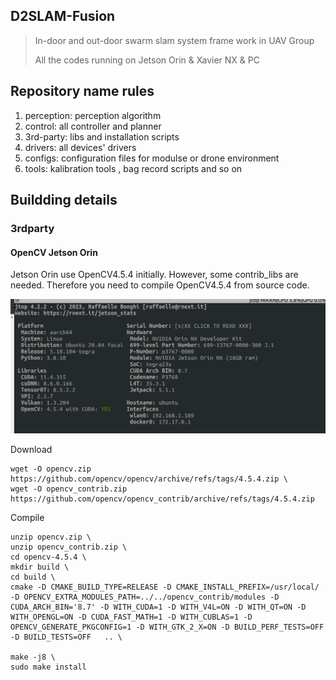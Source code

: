 ## D2SLAM-Fusion

> In-door and out-door swarm slam system frame work in UAV Group
>
> All the codes running on Jetson Orin & Xavier NX & PC

## Repository name rules

1. perception:  perception algorithm
2. control: all controller and planner
3. 3rd-party: libs and installation scripts
4. drivers:  all devices' drivers
5. configs: configuration files for modulse or drone environment
6. tools: kalibration tools , bag record scripts and so on



## Buildding details

### 3rdparty

#### OpenCV Jetson Orin

Jetson Orin use OpenCV4.5.4 initially. However, some contrib_libs are needed. Therefore you need to compile OpenCV4.5.4 from source code.

![orin_jetpack](https://raw.githubusercontent.com/Peize-Liu/my-images/master/orin_jetpack.png)

Download

```shell
wget -O opencv.zip https://github.com/opencv/opencv/archive/refs/tags/4.5.4.zip \
wget -O opencv_contrib.zip https://github.com/opencv/opencv_contrib/archive/refs/tags/4.5.4.zip
```

Compile

```shell
unzip opencv.zip \
unzip opencv_contrib.zip \
cd opencv-4.5.4 \ 
mkdir build \
cd build \
cmake -D CMAKE_BUILD_TYPE=RELEASE -D CMAKE_INSTALL_PREFIX=/usr/local/ -D OPENCV_EXTRA_MODULES_PATH=../../opencv_contrib/modules -D CUDA_ARCH_BIN='8.7' -D WITH_CUDA=1 -D WITH_V4L=ON -D WITH_QT=ON -D WITH_OPENGL=ON -D CUDA_FAST_MATH=1 -D WITH_CUBLAS=1 -D OPENCV_GENERATE_PKGCONFIG=1 -D WITH_GTK_2_X=ON -D BUILD_PERF_TESTS=OFF -D BUILD_TESTS=OFF   .. \

make -j8 \
sudo make install

```



